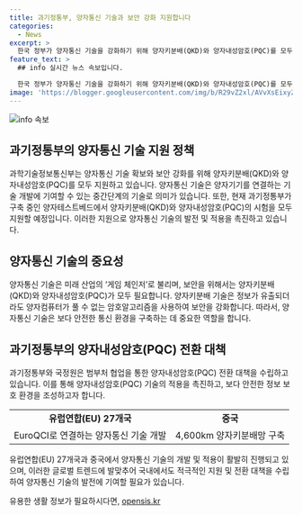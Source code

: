 ```yaml
---
title: 과기정통부, 양자통신 기술과 보안 강화 지원합니다
categories:
  - News
excerpt: >
  한국 정부가 양자통신 기술을 강화하기 위해 양자키분배(QKD)와 양자내성암호(PQC)를 모두 지원한다. 양자통신 기술은 미래 산업의 중요 기술로, 양자키분배는 양자기기를 연결하는 중간 기술로, 양자내성암호는 정보 보안을 위해 필요하다. 또한, 과기정통부는 양자내성암호 전환 대책을 수립하고 양자키분배와 양자내성암호의 시험을 모두 지원할 예정이다. 양자통신 기술은 세계적으로도 주요 국가들이 개발하고 적용 중이며, 기술적 발전이 중요한 이슈로 부상하고 있다. [자료출처=정책브리핑 www.korea.kr]
feature_text: >
  ## info 실시간 뉴스 속보입니다.

  한국 정부가 양자통신 기술을 강화하기 위해 양자키분배(QKD)와 양자내성암호(PQC)를 모두 지원한다. 양자통신 기술은 미래 산업의 중요 기술로, 양자키분배는 양자기기를 연결하는 중간 기술로, 양자내성암호는 정보 보안을 위해 필요하다. 또한, 과기정통부는 양자내성암호 전환 대책을 수립하고 양자키분배와 양자내성암호의 시험을 모두 지원할 예정이다. 양자통신 기술은 세계적으로도 주요 국가들이 개발하고 적용 중이며, 기술적 발전이 중요한 이슈로 부상하고 있다. [자료출처=정책브리핑 www.korea.kr]
image: 'https://blogger.googleusercontent.com/img/b/R29vZ2xl/AVvXsEixyZcFfHzMRdzZMjFBmAUKJYCLCGyLL1o632UiGVXcaFdKo_bkvkuCioo0uUKlGfBVcT3P84aROyZIXSBEx3Aw5nCQ3pTgDom1WDC4m8eifvWiAmWEEVb4x6G_l8C0QH225ldMjyaFvpxGEBGNO37VmDTDMHGhJPq73UglMfDca1-0aw/s1600/blogspot.png'
---
```


<p><img src="https://blogger.googleusercontent.com/img/b/R29vZ2xl/AVvXsEixyZcFfHzMRdzZMjFBmAUKJYCLCGyLL1o632UiGVXcaFdKo_bkvkuCioo0uUKlGfBVcT3P84aROyZIXSBEx3Aw5nCQ3pTgDom1WDC4m8eifvWiAmWEEVb4x6G_l8C0QH225ldMjyaFvpxGEBGNO37VmDTDMHGhJPq73UglMfDca1-0aw/s1600/blogspot.png" alt="info 속보" /></p>

<h2 data-ke-size="size26">과기정통부의 양자통신 기술 지원 정책</h2>

<p data-ke-size="size16">과학기술정보통신부는 양자통신 기술 확보와 보안 강화를 위해 양자키분배(QKD)와 양자내성암호(PQC)를 모두 지원하고 있습니다. 양자통신 기술은 양자기기를 연결하는 기술 개발에 기여할 수 있는 중간단계의 기술로 의미가 있습니다. 또한, 현재 과기정통부가 구축 중인 양자테스트베드에서 양자키분배(QKD)와 양자내성암호(PQC)의 시험을 모두 지원할 예정입니다. 이러한 지원으로 양자통신 기술의 발전 및 적용을 촉진하고 있습니다.</p>

<h2 data-ke-size="size26">양자통신 기술의 중요성</h2>

<p data-ke-size="size16">양자통신 기술은 미래 산업의 ‘게임 체인저’로 불리며, 보안을 위해서는 양자키분배(QKD)와 양자내성암호(PQC)가 모두 필요합니다. 양자키분배 기술은 정보가 유출되더라도 양자컴퓨터가 풀 수 없는 암호알고리즘을 사용하여 보안을 강화합니다. 따라서, 양자통신 기술은 보다 안전한 통신 환경을 구축하는 데 중요한 역할을 합니다.</p>

<h2 data-ke-size="size26">과기정통부의 양자내성암호(PQC) 전환 대책</h2>

<p data-ke-size="size16">과기정통부와 국정원은 범부처 협업을 통한 양자내성암호(PQC) 전환 대책을 수립하고 있습니다. 이를 통해 양자내성암호(PQC) 기술의 적용을 촉진하고, 보다 안전한 정보 보호 환경을 조성하고자 합니다.</p>

<table>
    <tr>
        <td style="text-align: center; height: 17px;"><b>유럽연합(EU) 27개국</b></td>
        <td style="text-align: center; height: 17px;"><b>중국</b></td>
    </tr>
    <tr>
        <td style="text-align: center; height: 17px;">EuroQCI로 연결하는 양자통신 기술 개발</td>
        <td style="text-align: center; height: 17px;">4,600km 양자키분배망 구축</td>
    </tr>
</table>

<p data-ke-size="size16">유럽연합(EU) 27개국과 중국에서 양자통신 기술의 개발 및 적용이 활발히 진행되고 있으며, 이러한 글로벌 트렌드에 발맞추어 국내에서도 적극적인 지원 및 전환 대책을 수립하여 양자통신 기술의 발전에 기여할 필요가 있습니다.</p>
유용한 생활 정보가 필요하시다면, <a href="https://opensis.kr" rel="dofollow">opensis.kr</a>


